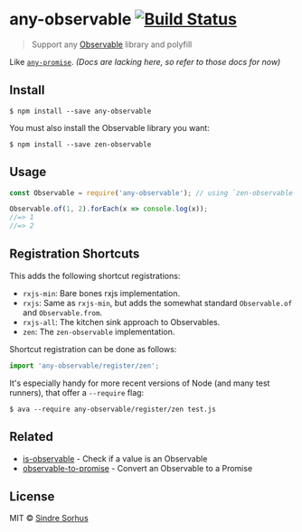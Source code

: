 # any-observable [![Build Status](https://travis-ci.org/sindresorhus/any-observable.svg?branch=master)](https://travis-ci.org/sindresorhus/any-observable)

> Support any [Observable](https://github.com/zenparsing/es-observable) library and polyfill

Like [`any-promise`](https://github.com/kevinbeaty/any-promise). *(Docs are lacking here, so refer to those docs for now)*


## Install

```
$ npm install --save any-observable
```

You must also install the Observable library you want:

```
$ npm install --save zen-observable
```


## Usage

```js
const Observable = require('any-observable'); // using `zen-observable` since it's installed

Observable.of(1, 2).forEach(x => console.log(x));
//=> 1
//=> 2
```

## Registration Shortcuts

This adds the following shortcut registrations:

- `rxjs-min`: Bare bones rxjs implementation.
- `rxjs`: Same as `rxjs-min`, but adds the somewhat standard `Observable.of` and `Observable.from`.
- `rxjs-all`: The kitchen sink approach to Observables.
- `zen`: The `zen-observable` implementation.

Shortcut registration can be done as follows:

```js
import 'any-observable/register/zen';
```

It's especially handy for more recent versions of Node (and many test runners), that offer a `--require` flag:

```
$ ava --require any-observable/register/zen test.js
```

## Related

- [is-observable](https://github.com/sindresorhus/is-observable) - Check if a value is an Observable
- [observable-to-promise](https://github.com/sindresorhus/observable-to-promise) - Convert an Observable to a Promise


## License

MIT © [Sindre Sorhus](https://sindresorhus.com)
